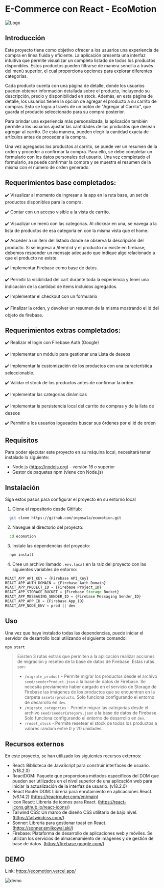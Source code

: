 # E-Commerce con React - EcoMotion

![Logo](https://i.imgur.com/MzOPxZB.png)


## Introducción

Este proyecto tiene como objetivo ofrecer a los usuarios una experiencia de compra en línea fluida y eficiente. La aplicación presenta una interfaz intuitiva que permite visualizar un completo listado de todos los productos disponibles. Estos productos pueden filtrarse de manera sencilla a través del menú superior, el cual proporciona opciones para explorar diferentes categorías.

Cada producto cuenta con una página de detalle, donde los usuarios pueden obtener información detallada sobre el producto, incluyendo su descripción, precio y disponibilidad en stock. Además, en esta página de detalle, los usuarios tienen la opción de agregar el producto a su carrito de compras. Esto se logra a través de un botón de "Agregar al Carrito", que guarda el producto seleccionado para su compra posterior.

Para brindar una experiencia más personalizada, la aplicación también permite a los usuarios ajustar las cantidades de los productos que desean agregar al carrito. De esta manera, pueden elegir la cantidad exacta de artículos antes de proceder a la compra.

Una vez agregados los productos al carrito, se puede ver un resumen de la orden y proceder a confirmar la compra. Para ello, se debe completar un formulario con los datos personales del usuario. Una vez completado el formulario, se puede confirmar la compra y se muestra el resumen de la misma con el número de orden generado.

## Requerimientos base completados:

✔️ Visualizar al momento de ingresar a la app en la ruta base, un set de productos disponibles para la compra.

✔️ Contar con un acceso visible a la vista de carrito.

✔️ Visualizar un menú con las categorías. Al clickear en una, se navega a la lista de productos de esa categoría en con la misma vista que el home.

✔️ Acceder a un ítem del listado donde se observa la descripción del producto. Si se ingresa a /item/:id y el producto no existe en firebase, debemos responder un mensaje adecuado que indique algo relacionado a que el producto no existe.

✔️ Implementar Firebase como base de datos.

✔️ Permitir la visibilidad del cart durante toda la experiencia y tener una indicación de la cantidad de items incluidos agregados.

✔️ Implementar el checkout con un formulario

✔️ Finalizar la orden, y devolver un resumen de la misma mostrando el id del objeto de firebase.

## Requerimientos extras completados:


✔️ Realizar el login con Firebase Auth (Google)

✔️ Implementar un módulo para gestionar una Lista de deseos

✔️ Implementar la customización de los productos con una característica seleccionable.

✔️ Validar el stock de los productos antes de confirmar la orden.

✔️ Implementar las categorías dinámicas

✔️ Implementar la persistencia local del carrito de compras y de la lista de deseos

✔️ Permitir a los usuarios logueados buscar sus órdenes por el id de orden

## Requisitos

Para poder ejecutar este proyecto en su máquina local, necesitará tener instalado lo siguiente:

- Node.js (https://nodejs.org) - versión 16 o superior
- Gestor de paquetes npm (viene con Node.js)

## Instalación

Siga estos pasos para configurar el proyecto en su entorno local

1. Clone el repositorio desde GitHub:
```bash
  git clone https://github.com/ingmsala/ecomotion.git
```
2. Navegue al directorio del proyecto:
```bash
  cd ecomotion
```
3. Instale las dependencias del proyecto:
```bash
  npm install
```
4. Cree un archivo llamado `.env.local` en la raiz del proyecto con las siguientes variables de entorno:
```js
REACT_APP_API_KEY = {Firebase API_Key}
REACT_APP_AUTH_DOMAIN = {Firebase Auth Domain}
REACT_APP_PROJECT_ID = {Firebase Project_ID}
REACT_APP_STORAGE_BUCKET = {Firebase Storage Bucket}
REACT_APP_MESSAGING_SENDER_ID = {Firebase Messaging Sender_ID}
REACT_APP_APP_ID = {Firebase App_ID}
REACT_APP_NODE_ENV = prod || dev
```

## Uso

Una vez que haya instalado todas las dependencias, puede iniciar el servidor de desarrollo local utilizando el siguiente comando:

```bash
npm start
```

> Existen 3 rutas extras que permiten a la aplicación realizar acciones de migración y reseteo de la base de datos de Firebase. Estas rutas son:
> * `/migrate_product` - Permite migrar los productos desde el archivo `seed/seederProduct.json` a la base de datos de Firebase. Se necesita previamente haber cargado en el servicio de Storage de Firebase las imágenes de los productos que se encuentran en la carpeta `assets/products`. Solo funciona configurando el entorno de desarrollo en `dev`.
> * `/migrate_categories` - Permite migrar las categorías desde el archivo `seed/seederCategory.json` a la base de datos de Firebase. Solo funciona configurando el entorno de desarrollo en `dev`.
> * `/reset_stock` - Permite resetear el stock de todos los productos a valores random entre 0 y 20 unidades.

## Recursos externos

En este proyecto, se han utilizado los siguientes recursos externos:

- React: Biblioteca de JavaScript para construir interfaces de usuario. (v18.2.0)
- ReactDOM: Paquete que proporciona métodos específicos del DOM que pueden ser utilizados en el nivel superior de una aplicación web para iniciar la actualización de la interfaz de usuario. (v18.2.0)
- React Router DOM: Librería para enrutamiento en aplicaciones React. (v6.14.2) (https://reactrouter.com/en/main)
- Icon React: Librería de iconos para React. (https://react-icons.github.io/react-icons/)
- Tailwind CSS: Un marco de diseño CSS utilitario de bajo nivel. (https://tailwindcss.com/)
- Sonner: Librería para gestionar toast en React. (https://sonner.emilkowal.ski/)
- Firebase: Plataforma de desarrollo de aplicaciones web y móviles. Se utilizan los servicios de almacenamiento de imágenes y de gestión de base de datos. (https://firebase.google.com/)

## DEMO

Link: https://ecomotion.vercel.app/

![demo](https://github.com/ingmsala/ecomotion/assets/23424176/107f2a38-a263-4dd7-92c0-c2ea7bd06818)
